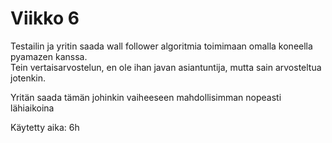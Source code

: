 # Viikko 6
Testailin ja yritin saada wall follower algoritmia toimimaan omalla koneella pyamazen kanssa.  
Tein vertaisarvostelun, en ole ihan javan asiantuntija, mutta sain arvosteltua jotenkin.  

Yritän saada tämän johinkin vaiheeseen mahdollisimman nopeasti lähiaikoina  

Käytetty aika: 6h
